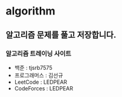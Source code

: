 # algorithm
## 알고리즘 문제를 풀고 저장합니다.

### 알고리즘 트레이닝 사이트

- 백준 : tjsrb7575
- 프로그래머스 : 김선규
- LeetCode : LEDPEAR
- CodeForces : LEDPEAR
